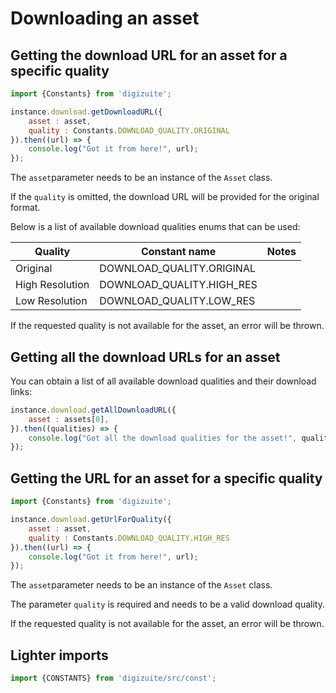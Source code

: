 # Downloading an asset 

## Getting the download URL for an asset for a specific quality

```js
import {Constants} from 'digizuite';

instance.download.getDownloadURL({
    asset : asset,
    quality : Constants.DOWNLOAD_QUALITY.ORIGINAL
}).then((url) => {
    console.log("Got it from here!", url);
});
```

The ```asset```parameter needs to be an instance of the ```Asset``` class. 

If the ```quality``` is omitted, the download URL will be provided for the original format.

Below is a list of available download qualities enums that can be used:

| Quality |Constant name | Notes |
|---------------|--------------------|-------|
| Original | DOWNLOAD_QUALITY.ORIGINAL | |
| High Resolution | DOWNLOAD_QUALITY.HIGH_RES | |
| Low Resolution | DOWNLOAD_QUALITY.LOW_RES | |

If the requested quality is not available for the asset, an error will be thrown.

## Getting all the download URLs for an asset

You can obtain a list of all available download qualities and their download links:

```js
instance.download.getAllDownloadURL({
    asset : assets[0],
}).then((qualities) => {
    console.log("Got all the download qualities for the asset!", qualities);
});
```

## Getting the URL for an asset for a specific quality

```js
import {Constants} from 'digizuite';

instance.download.getUrlForQuality({
    asset : asset,
    quality : Constants.DOWNLOAD_QUALITY.HIGH_RES
}).then((url) => {
    console.log("Got it from here!", url);
});
```

The ```asset```parameter needs to be an instance of the ```Asset``` class.

The parameter ```quality``` is required and needs to be a valid download quality.

If the requested quality is not available for the asset, an error will be thrown.

## Lighter imports
```js
import {CONSTANTS} from 'digizuite/src/const';
```